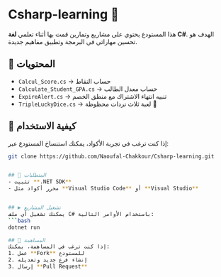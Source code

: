 # Csharp-learning 🚀  
هذا المستودع يحتوي على مشاريع وتمارين قمت بها أثناء تعلمي **لغة C#**. الهدف هو تحسين مهاراتي في البرمجة وتطبيق مفاهيم جديدة.  

## 📂 **المحتويات**  
- `Calcul_Score.cs` → حساب النقاط  
- `Calculate_Student_GPA.cs` → حساب معدل الطالب  
- `ExpireAlert.cs` → تنبيه انتهاء الاشتراك مع منطق الخصم  
- `TripleLuckyDice.cs` → لعبة ثلاث نردات محظوظة 🎲  

## 🔧 **كيفية الاستخدام**  
إذا كنت ترغب في تجربة الأكواد، يمكنك استنساخ المستودع عبر:  
```bash
git clone https://github.com/Naoufal-Chakkour/Csharp-learning.git


## 📌 المتطلبات  
- تثبيت **.NET SDK**  
- محرر أكواد مثل **Visual Studio Code** أو **Visual Studio**


## ▶️ تشغيل المشاريع  
يمكنك تشغيل أي ملف C# باستخدام الأوامر التالية:  
```bash
dotnet run

## 🤝 المساهمة  
إذا كنت ترغب في المساهمة، يمكنك:  
1. عمل **Fork** للمستودع  
2. إنشاء فرع جديد وتعديله  
3. إرسال **Pull Request**
